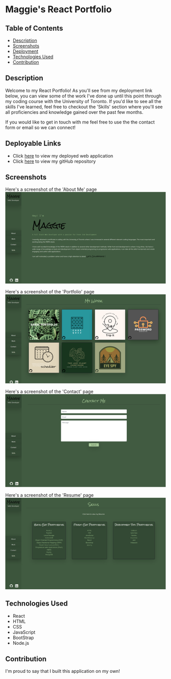 # Maggie's React Portfolio


## Table of Contents
  * [Description](#description)
  * [Screenshots](#screenshots)
  * [Deployment](#deployable-links)
  * [Technologies Used](#technologies-used)
  * [Contribution](#contribution)


## Description
Welcome to my React Portfolio! As you'll see from my deployment link below, you can view some of the work I've done up until this point through my coding course with the University of Toronto. If you'd like to see all the skills I've learned, feel free to checkout the 'Skills' section where you'll see all proficiencies and knowledge gained over the past few months. 

If you would like to get in touch with me feel free to use the the contact form or email so we can connect!


## Deployable Links
* Click [here](https://maggies-react-portfolio.herokuapp.com/) to view my deployed web application
* Click [here](https://github.com/maggiejoe/c20-my-portfolio.git) to view my gitHub repository


## Screenshots
Here's a screenshot of the 'About Me' page
!['About Me' page](./src/assets/screenshots/about-screenshot.png)

Here's a screenshot of the 'Portfolio' page
!['Portfolio' page](./src/assets/screenshots/projects-screenshot.png)

Here's a screenshot of the 'Contact' page
!['Contact' page](./src/assets/screenshots/contact-screenshot.png)

Here's a screenshot of the 'Resume' page
!['Resume' page](./src/assets/screenshots/resume-screenshot.png)


## Technologies Used
* React
* HTML
* CSS
* JavaScript
* BootStrap
* Node.js


## Contribution
I'm proud to say that I built this application on my own! 